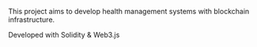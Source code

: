 This project aims to develop health management systems with blockchain infrastructure.

Developed with Solidity & Web3.js
